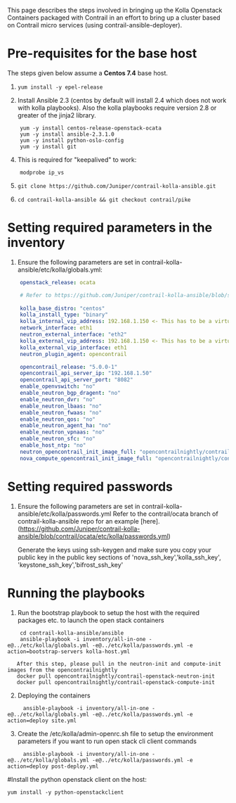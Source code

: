 This page describes the steps involved in bringing up the Kolla Openstack Containers packaged with Contrail in an effort to bring up a cluster based on Contrail micro services (using contrail-ansible-deployer). 

# Pre-requisites for the base host

The steps given below assume a **Centos 7.4** base host. 

1. `yum install -y epel-release `

3. Install Ansible 2.3 (centos by default will install 2.4 which does not work with kolla playbooks). Also the kolla playbooks require version 2.8 or greater of the jinja2 library.
```shell
    yum -y install centos-release-openstack-ocata
    yum -y install ansible-2.3.1.0
    yum -y install python-oslo-config
    yum -y install git
```
4. This is required for "keepalived" to work:
```shell
    modprobe ip_vs
```
5. `git clone https://github.com/Juniper/contrail-kolla-ansible.git`

6. `cd contrail-kolla-ansible && git checkout contrail/pike`

# Setting required parameters in the inventory
1. Ensure the following parameters are set in contrail-kolla-ansible/etc/kolla/globals.yml:
```yaml
    openstack_release: ocata

    # Refer to https://github.com/Juniper/contrail-kolla-ansible/blob/stable/ocata/ansible/group_vars/all.yml for explanations of each variable. Following parameters might need customization
  
    kolla_base_distro: "centos"
    kolla_install_type: "binary"
    kolla_internal_vip_address: 192.168.1.150 <- This has to be a virtual IP
    network_interface: eth1
    neutron_external_interface: "eth2"
    kolla_external_vip_address: 192.168.1.150 <- This has to be a virtual IP and can be different from the one above. In that case the external_vip_interface also needs to be different.
    kolla_external_vip_interface: eth1
    neutron_plugin_agent: opencontrail

    opencontrail_release: "5.0.0-1"
    opencontrail_api_server_ip: "192.168.1.50"
    opencontrail_api_server_port: "8082"
    enable_openvswitch: "no"
    enable_neutron_bgp_dragent: "no"
    enable_neutron_dvr: "no"
    enable_neutron_lbaas: "no"
    enable_neutron_fwaas: "no"
    enable_neutron_qos: "no"
    enable_neutron_agent_ha: "no"
    enable_neutron_vpnaas: "no"
    enable_neutron_sfc: "no"
    enable_host_ntp: "no"
    neutron_opencontrail_init_image_full: "opencontrailnightly/contrail-openstack-neutron-init"
    nova_compute_opencontrail_init_image_full: "opencontrailnightly/contrail-openstack-compute-init"

```

# Setting required passwords
1. Ensure the following parameters are set in contrail-kolla-ansible/etc/kolla/passwords.yml
   Refer to the contrail/ocata branch of contrail-kolla-ansible repo for an example [here].(https://github.com/Juniper/contrail-kolla-ansible/blob/contrail/ocata/etc/kolla/passwords.yml)

   Generate the keys using ssh-keygen and make sure you copy your public key in the public key sections
   of 'nova_ssh_key','kolla_ssh_key', 'keystone_ssh_key','bifrost_ssh_key'
   

# Running the playbooks
1. Run the bootstrap playbook to setup the host with the required packages etc. to launch the open stack containers
```shell
    cd contrail-kolla-ansible/ansible
    ansible-playbook -i inventory/all-in-one -e@../etc/kolla/globals.yml -e@../etc/kolla/passwords.yml -e action=bootstrap-servers kolla-host.yml

   After this step, please pull in the neutron-init and compute-init images from the opencontrailnightly
   docker pull opencontrailnightly/contrail-openstack-neutron-init
   docker pull opencontrailnightly/contrail-openstack-compute-init
```

2. Deploying the containers
```shell
     ansible-playbook -i inventory/all-in-one -e@../etc/kolla/globals.yml -e@../etc/kolla/passwords.yml -e action=deploy site.yml
```
3. Create the /etc/kolla/admin-openrc.sh file to setup the environment parameters if you want to run open stack cli client commands
```shell
     ansible-playbook -i inventory/all-in-one -e@../etc/kolla/globals.yml -e@../etc/kolla/passwords.yml -e action=deploy post-deploy.yml
```

#Install the python openstack client on the host:

```
yum install -y python-openstackclient
```